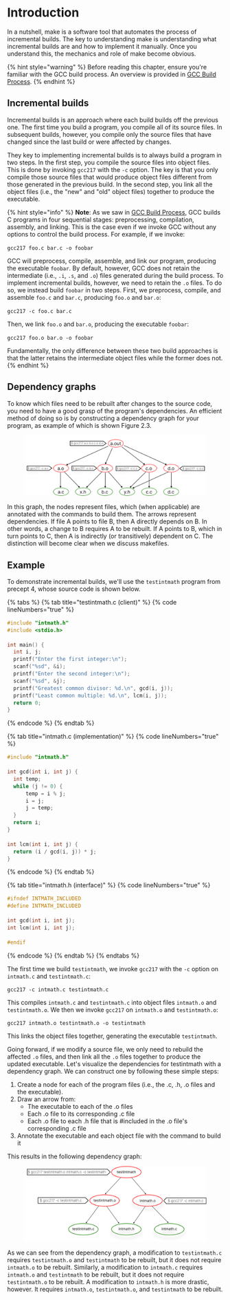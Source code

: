 # Introduction

In a nutshell, make is a software tool that automates the process of incremental builds. The key to understanding make is understanding what incremental builds are and how to implement it manually. Once you understand this, the mechanics and role of make become obvious.

{% hint style="warning" %}
Before reading this chapter, ensure you're familiar with the GCC build process. An overview is provided in [GCC Build Process](broken-reference).
{% endhint %}

## Incremental builds

Incremental builds is an approach where each build builds off the previous one. The first time you build a program, you compile all of its source files. In subsequent builds, however, you compile only the source files that have changed since the last build or were affected by changes.

They key to implementing incremental builds is to always build a program in two steps. In the first step, you compile the source files into object files. This is done by invoking `gcc217` with the `-c` option. The key is that you only compile those source files that would produce object files different from those generated in the previous build. In the second step, you link all the object files (i.e., the "new" and "old" object files) together to produce the executable.

{% hint style="info" %}
**Note**: As we saw in [GCC Build Process](broken-reference), GCC builds C programs in four sequential stages: preprocessing, compilation, assembly, and linking. This is the case even if we invoke GCC without any options to control the build process. For example, if we invoke:

`gcc217 foo.c bar.c -o foobar`

GCC will preprocess, compile, assemble, and link our program, producing the executable `foobar`. By default, however, GCC does not retain the intermediate (i.e., `.i`, `.s`, and `.o`) files generated during the build process. To implement incremental builds, however, we need to retain the `.o` files. To do so, we instead build `foobar` in two steps. First, we preprocess, compile, and assemble `foo.c` and `bar.c`, producing `foo.o` and `bar.o`:

`gcc217 -c foo.c bar.c`

Then, we link `foo.o` and `bar.o`, producing the executable `foobar`:

`gcc217 foo.o bar.o -o foobar`

Fundamentally, the only difference between these two build approaches is that the latter retains the intermediate object files while the former does not. &#x20;
{% endhint %}

## Dependency graphs

To know which files need to be rebuilt after changes to the source code, you need to have a good grasp of the program's dependencies. An efficient method of doing so is by constructing a dependency graph for your program, as example of which is shown Figure 2.3.&#x20;

<figure><img src="../.gitbook/assets/Group 132.png" alt=""><figcaption></figcaption></figure>

In this graph, the nodes represent files, which (when applicable) are annotated with the commands to build them. The arrows represent dependencies. If file A points to file B, then A directly depends on B. In other words, a change to B requires A to be rebuilt. If A points to B, which in turn points to C, then A is indirectly (or transitively) dependent on C. The distinction will become clear when we discuss makefiles.

## Example

To demonstrate incremental builds, we'll use the `testintmath` program from precept 4, whose source code is shown below.&#x20;

{% tabs %}
{% tab title="testintmath.c (client)" %}
{% code lineNumbers="true" %}
```c
#include "intmath.h"
#include <stdio.h>

int main() {
  int i, j;
  printf("Enter the first integer:\n");
  scanf("%sd", &i);
  printf("Enter the second integer:\n");
  scanf("%sd", &j);
  printf("Greatest common divisor: %d.\n", gcd(i, j));
  printf("Least common multiple: %d.\n", lcm(i, j));
  return 0;
}
```
{% endcode %}
{% endtab %}

{% tab title="intmath.c (implementation)" %}
{% code lineNumbers="true" %}
```c
#include "intmath.h"

int gcd(int i, int j) {   
  int temp;    
  while (j != 0) {
      temp = i % j;     
      i = j;     
      j = temp;   
  }  
  return i; 
}

int lcm(int i, int j) {   
  return (i / gcd(i, j)) * j; 
}
```
{% endcode %}
{% endtab %}

{% tab title="intmath.h (interface)" %}
{% code lineNumbers="true" %}
```c
#ifndef INTMATH_INCLUDED 
#define INTMATH_INCLUDED 

int gcd(int i, int j); 
int lcm(int i, int j); 

#endif
```
{% endcode %}
{% endtab %}
{% endtabs %}

The first time we build `testintmath`, we invoke `gcc217` with the `-c` option on `intmath.c` and `testintmath.c`:

```
gcc217 -c intmath.c testintmath.c 
```

This compiles `intmath.c` and `testintmath.c` into object files `intmath.o` and `testintmath.o`. We then we invoke `gcc217` on `intmath.o` and `testintmath.o`:

```
gcc217 intmath.o testintmath.o -o testintmath
```

This links the object files together, generating the executable `testintmath`.&#x20;

Going forward, if we modify a source file, we only need to rebuild the affected `.o` files, and then link all the `.o` files together to produce the updated executable. Let's visualize the dependencies for testintmath with a dependency graph. We can construct one by following these simple steps:

1. Create a node for each of the program files (i.e., the .c, .h, .o files and the executable).&#x20;
2. Draw an arrow from:
   * The executable to each of the .o files
   * Each .o file to its corresponding .c file
   * Each .o file to each .h file that is #included in the .o file's corresponding .c file
3. Annotate the executable and each object file with the command to build it

This results in the following dependency graph:

<figure><img src="../.gitbook/assets/Group 125 (1).png" alt=""><figcaption></figcaption></figure>

As we can see from the dependency graph, a modification to `testintmath.c` requires `testintmath.o` and `testintmath` to be rebuilt, but it does not require `intmath.o` to be rebuilt. Similarly, a modification to `intmath.c` requires `intmath.o` and `testintmath` to be rebuilt, but it does not require `testintmath.o` to be rebuilt. A modification to `intmath.h` is more drastic, however. It requires `intmath.o`, `testintmath.o`, and `testintmath` to be rebuilt.&#x20;
